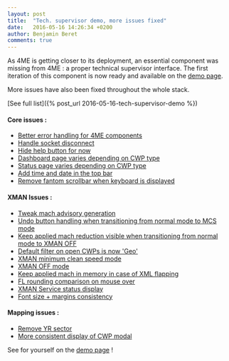 ```yaml
---
layout: post
title:  "Tech. supervisor demo, more issues fixed"
date:   2016-05-16 14:26:34 +0200
author: Benjamin Beret
comments: true
---
```

As 4ME is getting closer to its deployment, an essential component was missing from 4ME : a proper technical supervisor interface. The first iteration of this component is now ready and available on the [demo page]({{site.baseurl}}/demo/).

More issues have also been fixed throughout the whole stack.

[See full list]({% post_url 2016-05-16-tech-supervisor-demo %})
<!--more-->

#### Core issues :
- [Better error handling for 4ME components](https://gitlab.com/devteamreims/4ME/issues/41)
- [Handle socket disconnect](https://gitlab.com/devteamreims/4ME/issues/8)
- [Hide help button for now](https://gitlab.com/devteamreims/4ME/issues/52)
- [Dashboard page varies depending on CWP type](https://gitlab.com/devteamreims/4ME/issues/50)
- [Status page varies depending on CWP type](https://gitlab.com/devteamreims/4ME/issues/48)
- [Add time and date in the top bar](https://gitlab.com/devteamreims/4ME/issues/51)
- [Remove fantom scrollbar when keyboard is displayed](https://gitlab.com/devteamreims/4ME/issues/55)

#### XMAN Issues :
- [Tweak mach advisory generation](https://gitlab.com/devteamreims/4ME/issues/33)
- [Undo button handling when transitioning from normal mode to MCS mode](https://gitlab.com/devteamreims/4ME/issues/34)
- [Keep applied mach reduction visible when transitioning from normal mode to XMAN OFF](https://gitlab.com/devteamreims/4ME/issues/38)
- [Default filter on open CWPs is now 'Geo'](https://gitlab.com/devteamreims/4ME/issues/36)
- [XMAN minimum clean speed mode](https://gitlab.com/devteamreims/4ME/issues/11)
- [XMAN OFF mode](https://gitlab.com/devteamreims/4ME/issues/26)
- [Keep applied mach in memory in case of XML flapping](https://gitlab.com/devteamreims/4ME/issues/37)
- [FL rounding comparison on mouse over](https://gitlab.com/devteamreims/4ME/issues/39)
- [XMAN Service status display](https://gitlab.com/devteamreims/4ME/issues/48)
- [Font size + margins consistency](https://gitlab.com/devteamreims/4ME/issues/6)

#### Mapping issues :
- [Remove YR sector](https://gitlab.com/devteamreims/4ME/issues/42)
- [More consistent display of CWP modal](https://gitlab.com/devteamreims/4ME/issues/43)

See for yourself on the [demo page](demo-page) !
